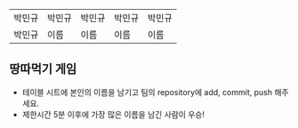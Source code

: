 <table>
      <tbody>
        <tr>
          <td>박민규</td>
          <td>박민규</td>
          <td>박민규</td>
          <td>박민규</td>
          <td>박민규</td>
        </tr>
        <tr>
          <td>박민규</td>
          <td>이름</td>
          <td>이름</td>
          <td>이름</td>
          <td>이름</td>
        </tr>
      </tbody>
</table>

## 땅따먹기 게임

- 테이블 시트에 본인의 이름을 남기고 팀의 repository에 add, commit, push 해주세요.
- 제한시간 5분 이후에 가장 많은 이름을 남긴 사람이 우승!
